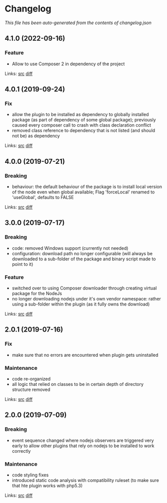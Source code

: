 # Changelog

_This file has been auto-generated from the contents of changelog.json_

## 4.1.0 (2022-09-16)

### Feature

* Allow to use Composer 2 in dependency of the project

Links: [src](https://github.com/vaimo/binary-nodejs/tree/4.1.0) [diff](https://github.com/vaimo/binary-nodejs/compare/4.0.1...4.1.0)

## 4.0.1 (2019-09-24)

### Fix

* allow the plugin to be installed as dependency to globally installed package (as part of dependency of some global package); previously caused every composer call to crash with class declaration conflict
* removed class reference to dependency that is not listed (and should not be) as dependency

Links: [src](https://github.com/vaimo/binary-nodejs/tree/4.0.1) [diff](https://github.com/vaimo/binary-nodejs/compare/4.0.0...4.0.1)

## 4.0.0 (2019-07-21)

### Breaking

* behaviour: the default behaviour of the package is to install local version of the node even when global available; Flag 'forceLocal' renamed to 'useGlobal', defaults to FALSE

Links: [src](https://github.com/vaimo/binary-nodejs/tree/4.0.0) [diff](https://github.com/vaimo/binary-nodejs/compare/3.0.0...4.0.0)

## 3.0.0 (2019-07-17)

### Breaking

* code: removed Windows support (currently not needed)
* configuration: download path no longer configurable (will always be downloaded to a sub-folder of the package and binary script made to point to it)

### Feature

* switched over to using Composer downloader through creating virtual package for the NodeJs
* no longer downloading nodejs under it's own vendor namespace: rather using a sub-folder within the plugin (as it fully owns the download)

Links: [src](https://github.com/vaimo/binary-nodejs/tree/3.0.0) [diff](https://github.com/vaimo/binary-nodejs/compare/2.0.1...3.0.0)

## 2.0.1 (2019-07-16)

### Fix

* make sure that no errors are encountered when plugin gets uninstalled

### Maintenance

* code re-organized
* all logic that relied on classes to be in certain depth of directory structure removed

Links: [src](https://github.com/vaimo/binary-nodejs/tree/2.0.1) [diff](https://github.com/vaimo/binary-nodejs/compare/2.0.0...2.0.1)

## 2.0.0 (2019-07-09)

### Breaking

* event sequence changed where nodejs observers are triggered very early to allow other plugins that rely on nodejs to be installed to work correctly

### Maintenance

* code styling fixes
* introduced static code analysis with compatibility ruleset (to make sure that hte plugin works with php5.3)

Links: [src](https://github.com/vaimo/binary-nodejs/tree/2.0.0) [diff](https://github.com/vaimo/binary-nodejs/compare/33286fd459b8961cfd92f8982b4e657de527a86a...2.0.0)
